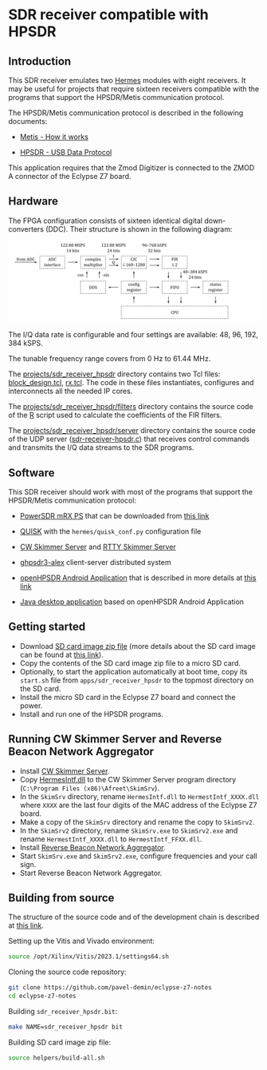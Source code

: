 # SDR receiver compatible with HPSDR

## Introduction

This SDR receiver emulates two [Hermes](https://openhpsdr.org/hermes.php) modules with eight receivers. It may be useful for projects that require sixteen receivers compatible with the programs that support the HPSDR/Metis communication protocol.

The HPSDR/Metis communication protocol is described in the following documents:

- [Metis - How it works](https://github.com/TAPR/OpenHPSDR-SVN/raw/master/Metis/Documentation/Metis-%20How%20it%20works_V1.33.pdf)

- [HPSDR - USB Data Protocol](https://github.com/TAPR/OpenHPSDR-SVN/raw/master/Documentation/USB_protocol_V1.58.doc)

This application requires that the Zmod Digitizer is connected to the ZMOD A connector of the Eclypse Z7 board.

## Hardware

The FPGA configuration consists of sixteen identical digital down-converters (DDC). Their structure is shown in the following diagram:

![HPSDR receiver](/img/sdr-receiver-hpsdr.png)

The I/Q data rate is configurable and four settings are available: 48, 96, 192, 384 kSPS.

The tunable frequency range covers from 0 Hz to 61.44 MHz.

The [projects/sdr_receiver_hpsdr]($source$/projects/sdr_receiver_hpsdr) directory contains two Tcl files: [block_design.tcl]($source$/projects/sdr_receiver_hpsdr/block_design.tcl), [rx.tcl]($source$/projects/sdr_receiver_hpsdr/rx.tcl). The code in these files instantiates, configures and interconnects all the needed IP cores.

The [projects/sdr_receiver_hpsdr/filters]($source$/projects/sdr_receiver_hpsdr/filters) directory contains the source code of the [R](https://www.r-project.org) script used to calculate the coefficients of the FIR filters.

The [projects/sdr_receiver_hpsdr/server]($source$/projects/sdr_receiver_hpsdr/server) directory contains the source code of the UDP server ([sdr-receiver-hpsdr.c]($source$/projects/sdr_receiver_hpsdr/server/sdr-receiver-hpsdr.c)) that receives control commands and transmits the I/Q data streams to the SDR programs.

## Software

This SDR receiver should work with most of the programs that support the HPSDR/Metis communication protocol:

- [PowerSDR mRX PS](https://openhpsdr.org/wiki/index.php?title=PowerSDR) that can be downloaded from [this link](https://github.com/TAPR/OpenHPSDR-PowerSDR/releases)

- [QUISK](https://james.ahlstrom.name/quisk) with the `hermes/quisk_conf.py` configuration file

- [CW Skimmer Server](https://dxatlas.com/skimserver) and [RTTY Skimmer Server](https://dxatlas.com/RttySkimServ)

- [ghpsdr3-alex](https://napan.ca/ghpsdr3) client-server distributed system

- [openHPSDR Android Application](https://play.google.com/store/apps/details?id=org.g0orx.openhpsdr) that is described in more details at [this link](https://g0orx.blogspot.com/2015/01/openhpsdr-android-application.html)

- [Java desktop application](https://g0orx.blogspot.com/2015/04/java-desktop-application-based-on.html) based on openHPSDR Android Application

## Getting started

- Download [SD card image zip file]($release_image$) (more details about the SD card image can be found at [this link](/alpine/)).
- Copy the contents of the SD card image zip file to a micro SD card.
- Optionally, to start the application automatically at boot time, copy its `start.sh` file from `apps/sdr_receiver_hpsdr` to the topmost directory on the SD card.
- Install the micro SD card in the Eclypse Z7 board and connect the power.
- Install and run one of the HPSDR programs.

## Running CW Skimmer Server and Reverse Beacon Network Aggregator

- Install [CW Skimmer Server](https://dxatlas.com/skimserver).
- Copy [HermesIntf.dll](https://github.com/k3it/HermesIntf/releases) to the CW Skimmer Server program directory (`C:\Program Files (x86)\Afreet\SkimSrv`).
- In the `SkimSrv` directory, rename `HermesIntf.dll` to `HermestIntf_XXXX.dll` where `XXXX` are the last four digits of the MAC address of the Eclypse Z7 board.
- Make a copy of the `SkimSrv` directory and rename the copy to `SkimSrv2`.
- In the `SkimSrv2` directory, rename `SkimSrv.exe` to `SkimSrv2.exe` and rename `HermestIntf_XXXX.dll` to `HermestIntf_FFXX.dll`.
- Install [Reverse Beacon Network Aggregator](https://www.reversebeacon.net/pages/Aggregator+34).
- Start `SkimSrv.exe` and `SkimSrv2.exe`, configure frequencies and your call sign.
- Start Reverse Beacon Network Aggregator.

## Building from source

The structure of the source code and of the development chain is described at [this link](/led-blinker/).

Setting up the Vitis and Vivado environment:

```bash
source /opt/Xilinx/Vitis/2023.1/settings64.sh
```

Cloning the source code repository:

```bash
git clone https://github.com/pavel-demin/eclypse-z7-notes
cd eclypse-z7-notes
```

Building `sdr_receiver_hpsdr.bit`:

```bash
make NAME=sdr_receiver_hpsdr bit
```

Building SD card image zip file:

```bash
source helpers/build-all.sh
```
